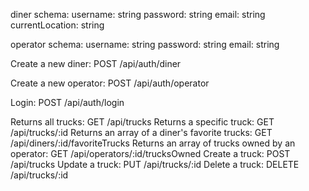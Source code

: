 diner schema:
username: string
password: string
email: string
currentLocation: string

operator schema:
username: string
password: string
email: string

Create a new diner: POST /api/auth/diner

Create a new operator: POST /api/auth/operator

Login: POST /api/auth/login

Returns all trucks: GET /api/trucks
Returns a specific truck: GET /api/trucks/:id
Returns an array of a diner's favorite trucks: GET /api/diners/:id/favoriteTrucks
Returns an array of trucks owned by an operator: GET /api/operators/:id/trucksOwned
Create a truck: POST /api/trucks
Update a truck: PUT /api/trucks/:id
Delete a truck: DELETE /api/trucks/:id
